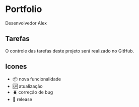 # Portfolio 

Desenvolvedor Alex

##  Tarefas
O controle das tarefas deste projeto será realizado no GitHub.

## Icones

- :package: nova funcionalidade
- :up: atualização
- :beetle: correção de bug
- :checkered_flag: release